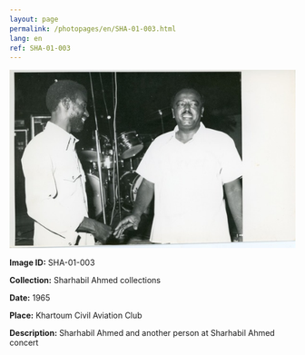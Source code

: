 ```yaml
---
layout: page
permalink: /photopages/en/SHA-01-003.html
lang: en
ref: SHA-01-003
---
```


![SHA-01-003](/smallimages/SHA-01-003-600.jpg)

**Image ID:** SHA-01-003

**Collection:** Sharhabil Ahmed collections

**Date:** 1965

**Place:** Khartoum Civil Aviation Club

**Description:** Sharhabil Ahmed and another person at Sharhabil Ahmed concert
